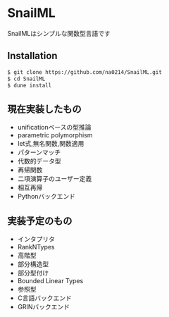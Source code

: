 # SnailML

SnailMLはシンプルな関数型言語です

## Installation

```bash
$ git clone https://github.com/na0214/SnailML.git
$ cd SnailML
$ dune install
```

## 現在実装したもの

- unificationベースの型推論
- parametric polymorphism
- let式,無名関数,関数適用
- パターンマッチ 
- 代数的データ型
- 再帰関数
- 二項演算子のユーザー定義
- 相互再帰
- Pythonバックエンド

## 実装予定のもの

- インタプリタ
- RankNTypes
- 高階型
- 部分構造型
- 部分型付け
- Bounded Linear Types
- 参照型
- C言語バックエンド
- GRINバックエンド